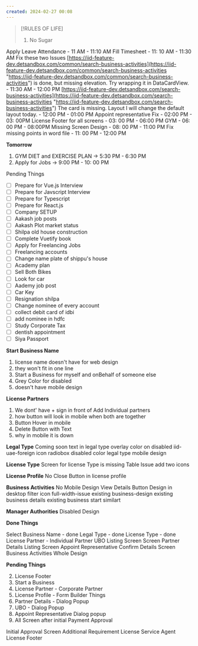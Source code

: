 ```yaml
---
created: 2024-02-27 00:08
---
```


> [!RULES OF LIFE]
>
> 1. No Sugar
> 

Apply Leave Attendance - 11 AM - 11:10 AM
Fill Timesheet - 11: 10 AM - 11:30 AM
Fix these two Issues
[https://iid-feature-dev.detsandbox.com/common/search-business-activities](https://iid-feature-dev.detsandbox.com/common/search-business-activities "https://iid-feature-dev.detsandbox.com/common/search-business-activities") is done, but missing elevation. Try wrapping it in DataCardView. - 11:30 AM - 12:00 PM
[https://iid-feature-dev.detsandbox.com/search-business-activities](https://iid-feature-dev.detsandbox.com/search-business-activities "https://iid-feature-dev.detsandbox.com/search-business-activities") The card is missing. Layout I will change the default layout today. - 12:00 PM - 01:00 PM
Appoint representative Fix - 02:00 PM - 03: 00PM
License Footer for all screens - 03: 00 PM - 06:00 PM
GYM - 06: 00 PM - 08:00PM
Missing Screen Design - 08: 00 PM - 11:00 PM 
Fix missing points in word file - 11: 00 PM - 12:00 PM

**Tomorrow**

1. GYM DIET and EXERCISE PLAN -> 5:30 PM - 6:30 PM
2. Apply for Jobs -> 9:00 PM - 10: 00 PM



Pending Things

- [ ] Prepare for Vue.js Interview
- [ ] Prepare for Javscript Interview
- [ ] Prepare for Typescript
- [ ] Prepare for React.js
- [ ] Company SETUP
- [ ] Aakash job posts
- [ ] Aakash Plot market status
- [ ] Shilpa old house construction
- [ ] Complete Vuetify book
- [ ] Apply for Freelancing Jobs
- [ ] Freelancing accounts
- [ ] Change name plate of shippu's house 
- [ ] Academy plan 
- [ ] Sell Both Bikes
- [ ] Look for car
- [ ] Aademy job post
- [ ] Car Key 
- [ ] Resignation shilpa
- [ ] Change nominee of every account
- [ ] collect debit card of idbi
- [ ] add nominee in hdfc 
- [ ] Study Corporate Tax
- [ ] dentish appointment
- [ ] Siya Passport

**Start Business Name**
1. license name doesn't have for web design
2. they won't fit in one line
3. Start a Business for myself and onBehalf of someone else
4. Grey Color for disabled
5. doesn't have mobile design

**License Partners**
1. We dont' have + sign in front of Add Individual partners
2. how button will look in mobile when both are together
3. Button Hover in mobile
4. Delete Button with Text
5. why in mobile it is down

**Legal Type**
Coming soon text in legal type
overlay color on disabled
iid-uae-foreign icon
radiobox disabled color
legal type mobile design

**License Type**
Screen for license Type is missing
Table Issue
add two icons 

**License Profile**
No Close Button in license profile

**Business Activities**
No Mobile Design
View Details Button Design in desktop
filter icon
full-width-issue
existing business-design
existing business details
existing business start similart

**Manager Authorities**
Disabled Design

**Done Things**

Select Business Name - done
Legal Type - done
License Type - done
License Partner - Individual Partner
UBO Listing Screen Screen
Partner Details Listing Screen
Appoint Representative 
Confirm Details Screen
Business Activities Whole Design


**Pending Things**


2. License Footer
3. Start a Business
4. License Partner - Corporate Partner
5. License Profile - Form Builder Things
6. Partner Details - Dialog Popup
7. UBO - Dialog Popup
8. Appoint Representative Dialog popup
9. All Screen after initial Payment Approval


Initial Approval Screen
Additional Requirement
License Service Agent
License Footer
